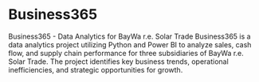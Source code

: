 # Business365
Business365 - Data Analytics for BayWa r.e. Solar Trade Business365 is a data analytics project utilizing Python and Power BI to analyze sales, cash flow, and supply chain performance for three subsidiaries of BayWa r.e. Solar Trade. The project identifies key business trends, operational inefficiencies, and strategic opportunities for growth. 
